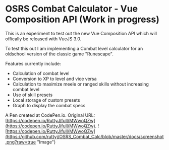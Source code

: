 # OSRS Combat Calculator - Vue Composition API (Work in progress)

This is an experiment to test out the new Vue Composition API which will offically be released with VueJS 3.0. 

To test this out I am implementing a Combat level calculator for an oldschool version of the classic game "Runescape".

Features currently include:
- Calculation of combat level
- Conversion to XP to level and vice versa
- Calculation to maximize meele or ranged skills without increasing combat level
- Use of skill presets
- Local storage of custom presets
- Graph to display the combat specs

 A Pen created at CodePen.io. Original URL: [https://codepen.io/RuttyJ/full/MWwoQZw](https://codepen.io/RuttyJ/full/MWwoQZw).
![https://codepen.io/RuttyJ/full/MWwoQZw](https://github.com/ruttyj/OSRS_Combat_Calc/blob/master/docs/screenshot.png?raw=true "Image")


